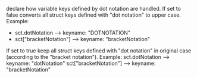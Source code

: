 declare how variable keys defined by dot notation are handled.
If set to false converts all struct keys defined with "dot notation" to upper case.
Example:

- sct.dotNotation --> keyname: "DOTNOTATION"
- sct["bracketNotation"] --> keyname: "bracketNotation"

If set to true keep all struct keys defined with "dot notation" in original case (according to the "bracket notation").
Example:
sct.dotNotation --> keyname: "dotNotation"
sct["bracketNotation"] --> keyname: "bracketNotation"
